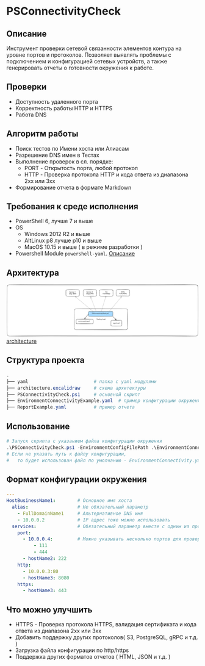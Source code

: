 # PSConnectivityCheck

## Описание

Инструмент проверки сетевой связанности элементов контура на уровне портов и протоколов. Позволяет выявлять проблемы с подключением и конфигурацией сетевых устройств, а также генерировать отчеты о готовности окружения к работе.

## Проверки

- Доступность удаленного порта
- Корректность работы HTTP и HTTPS
- Работа DNS

## Алгоритм работы

- Поиск тестов по Имени хоста или Алиасам
- Разрешение DNS имен в Тестах
- Выполнение проверок в сл. порядке:
  - PORT - Открытость порта, любой протокол
  - HTTP - Проверка протокола HTTP и кода ответа из диапазона 2xx или 3xx
- Формирование отчета в формате Markdown  

## Требования к среде исполнения

- PowerShell 6, лучше 7 и выше
- OS
  - Windows 2012 R2 и выше
  - AltLinux p8 лучше p10 и выше
  - MacOS 10.15 и выше ( в режиме разработки )
- Powershell Module `powershell-yaml`. [Описание](yaml/readme.md)

## Архитектура

![architecture](architecture.png)
[architecture](architecture.excalidraw)

## Структура проекта

```powershell
.
├── yaml                        # папка с yaml модулями
├── architecture.excalidraw     # схема архитектуры
├── PSConnectivityCheck.ps1     # основной скрипт
├── EnvironmentConnectivityExample.yaml  # пример конфигурации окружения
├── ReportExample.yaml          # пример отчета
```

## Использование

```powershell
# Запуск скрипта с указанием файла конфигурации окружения
.\PSConnectivityCheck.ps1 -EnvironmentConfigFilePath .\EnvironmentConnectivityExample.yaml
# Если не указать путь к файлу конфигурации, 
#   то будет использован файл по умолчанию - EnvironmentConnectivity.yaml
```

## Формат конфигурации окружения

```yaml
---
HostBusinessName1:        # Основное имя хоста
  alias:                  # Не обязательный параметр
    - FullDomainName1     # Альтернативное DNS имя
    - 10.0.0.2            # IP адрес тоже можно использовать
  services:               # Обязательный параметр вместе с одним из протоколов
    port:
      - 10.0.0.4:         # Можно указывать несколько портов для проверки
          - 111
          - 444
      - hostName2: 222   
    http:
      - 10.0.0.3:80
      - hostName3: 8080
    https:
      - hostName3: 443

```

## Что можно улучшить

- HTTPS - Проверка протокола HTTPS, валидация сертификата и кода ответа из диапазона 2xx или 3xx
- Добавить поддержку других протоколов( S3, PostgreSQL, gRPC и т.д. )
- Загрузка файла конфигурации по http/https
- Поддержка других форматов отчетов ( HTML, JSON и т.д. )
